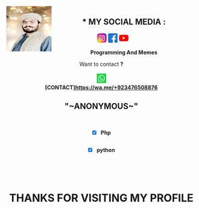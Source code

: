 <img src="https://github.com/Sultan-Baloch/Sultan-Baloch/blob/main/Folder.jpg" width="120" height="120" align="left">
<center>
  
  
  
   ## * MY SOCIAL MEDIA : <br>
<a href="https://Instagram.com/sultanahmedpakistan786" target="_blank"><img src="https://github.com/Sultan-Baloch/Sultan-Baloch/blob/main/instagram.png" alt="alt text" width="25" height="25"></a> 
<a href="https://www.facebook.com/meersultanofficial" target="_blank"><img src="https://github.com/Sultan-Baloch/Sultan-Baloch/blob/main/facebook.png" alt="alt text" width="25" height="25"></a> <a href="https://youtube.com/UCsgnWc-JcRZISyoITw6ZgTw"><img src="https://github.com/Sultan-Baloch/Sultan-Baloch/blob/main/youtube.png" alt="alt text" width="25" height="25"></a> 
&nbsp;&nbsp;     &nbsp;&nbsp;    &nbsp;&nbsp;   &nbsp;&nbsp;   &nbsp;&nbsp;
  
____Programming And Memes____

Want to contact <a href="https://github.com/Sultan-Baloch"><b> </a> ?</br><br>
<img src="https://github.com/Sultan-Baloch/Sultan-Baloch/blob/main/whatsapp.png" alt="alt text" width="25" height="25"> <br>
[CONTACT]https://wa.me/+923476508876

<div align="center">
<h2>&quot;~ANONYMOUS~&quot;</h2>
</div> <br>

- [x] Php
  ```php

  ```

- [x] python
  ```python
  
  ```
<br><br>

<div align="center">
  <h1> THANKS FOR VISITING MY PROFILE </h1>
</div>
